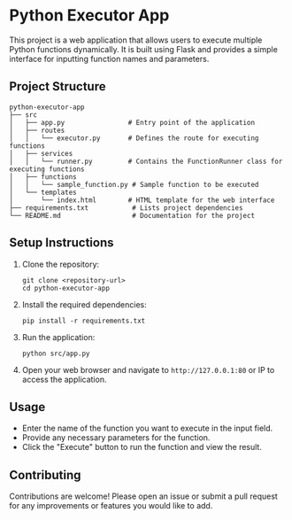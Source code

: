 # Python Executor App

This project is a web application that allows users to execute multiple Python functions dynamically. It is built using Flask and provides a simple interface for inputting function names and parameters.

## Project Structure

```
python-executor-app
├── src
│   ├── app.py                # Entry point of the application
│   ├── routes
│   │   └── executor.py       # Defines the route for executing functions
│   ├── services
│   │   └── runner.py         # Contains the FunctionRunner class for executing functions
│   ├── functions
│   │   └── sample_function.py # Sample function to be executed
│   └── templates
│       └── index.html        # HTML template for the web interface
├── requirements.txt           # Lists project dependencies
└── README.md                  # Documentation for the project
```

## Setup Instructions

1. Clone the repository:
   ```
   git clone <repository-url>
   cd python-executor-app
   ```

2. Install the required dependencies:
   ```
   pip install -r requirements.txt
   ```

3. Run the application:
   ```
   python src/app.py
   ```

4. Open your web browser and navigate to `http://127.0.0.1:80` or IP  to access the application.

## Usage

- Enter the name of the function you want to execute in the input field.
- Provide any necessary parameters for the function.
- Click the "Execute" button to run the function and view the result.

## Contributing

Contributions are welcome! Please open an issue or submit a pull request for any improvements or features you would like to add.